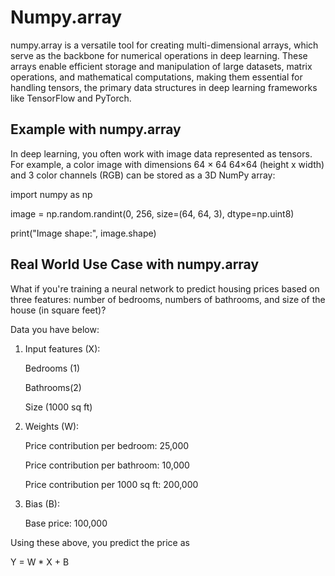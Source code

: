 # Numpy.array

numpy.array is a versatile tool for creating multi-dimensional arrays, which serve as the backbone for numerical operations in deep learning. These arrays enable efficient storage and manipulation of large datasets, matrix operations, and mathematical computations, making them essential for handling tensors, the primary data structures in deep learning frameworks like TensorFlow and PyTorch.

## Example with numpy.array

In deep learning, you often work with image data represented as tensors. For example, a color image with dimensions 
64
×
64
64×64 (height x width) and 3 color channels (RGB) can be stored as a 3D NumPy array:

import numpy as np

image = np.random.randint(0, 256, size=(64, 64, 3), dtype=np.uint8)

print("Image shape:", image.shape)

## Real World Use Case with numpy.array

What if you're training a neural network to predict housing prices based on three features: number of bedrooms, numbers of bathrooms, and size of the house (in square feet)?

Data you have below:

1. Input features (X):

    Bedrooms (1) 

    Bathrooms(2)

    Size (1000 sq ft) 

2. Weights (W):

    Price contribution per bedroom: 25,000
  
    Price contribution per bathroom: 10,000
  
    Price contribution per 1000 sq ft: 200,000

3. Bias (B):

   Base price: 100,000

Using these above, you predict the price as 

Y = W * X + B
